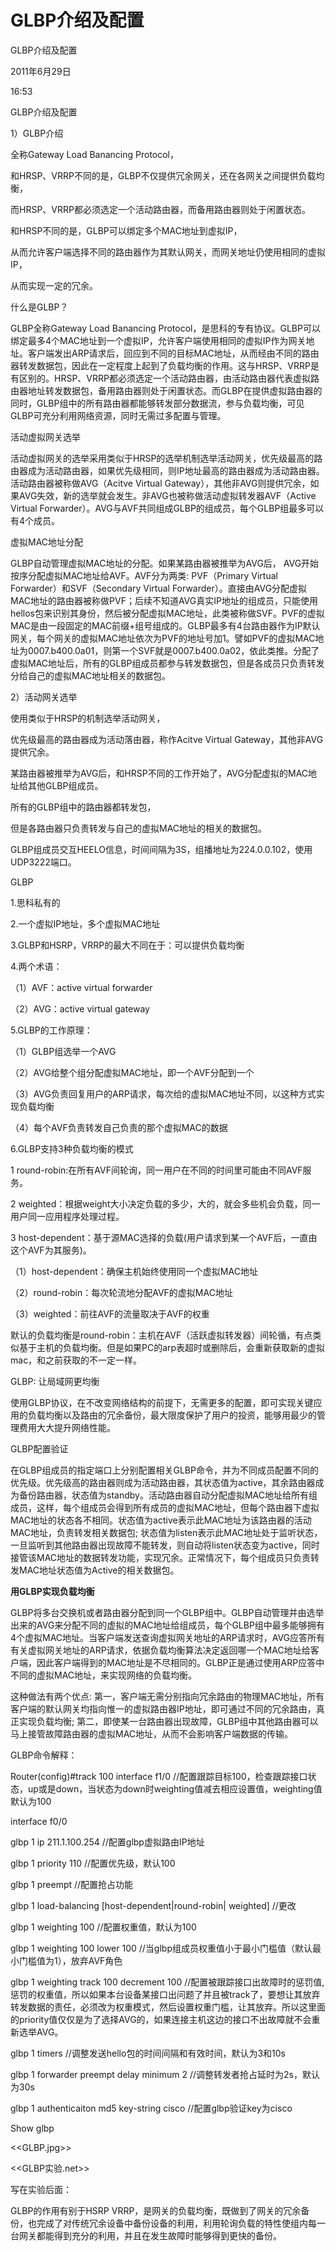 # GLBP介绍及配置

GLBP介绍及配置

2011年6月29日

16:53

GLBP介绍及配置

1）GLBP介绍

全称Gateway Load Banancing Protocol，

和HRSP、VRRP不同的是，GLBP不仅提供冗余网关，还在各网关之间提供负载均衡，

而HRSP、VRRP都必须选定一个活动路由器，而备用路由器则处于闲置状态。

和HRSP不同的是，GLBP可以绑定多个MAC地址到虚拟IP，

从而允许客户端选择不同的路由器作为其默认网关，而网关地址仍使用相同的虚拟IP，

从而实现一定的冗余。

什么是GLBP？

GLBP全称Gateway Load Banancing Protocol，是思科的专有协议。GLBP可以绑定最多4个MAC地址到一个虚拟IP，允许客户端使用相同的虚拟IP作为网关地址。客户端发出ARP请求后，回应到不同的目标MAC地址，从而经由不同的路由器转发数据包，因此在一定程度上起到了负载均衡的作用。这与HRSP、VRRP是有区别的。HRSP、VRRP都必须选定一个活动路由器，由活动路由器代表虚拟路由器地址转发数据包，备用路由器则处于闲置状态。而GLBP在提供虚拟路由器的同时，GLBP组中的所有路由器都能够转发部分数据流，参与负载均衡，可见GLBP可充分利用网络资源，同时无需过多配置与管理。

活动虚拟网关选举

活动虚拟网关的选举采用类似于HRSP的选举机制选举活动网关，优先级最高的路由器成为活动路由器，如果优先级相同，则IP地址最高的路由器成为活动路由器。活动路由器被称做AVG（Acitve Virtual Gateway），其他非AVG则提供冗余，如果AVG失效，新的选举就会发生。非AVG也被称做活动虚拟转发器AVF（Active Virtual Forwarder）。AVG与AVF共同组成GLBP的组成员，每个GLBP组最多可以有4个成员。

虚拟MAC地址分配

GLBP自动管理虚拟MAC地址的分配。如果某路由器被推举为AVG后， AVG开始按序分配虚拟MAC地址给AVF。AVF分为两类: PVF（Primary Virtual Forwarder）和SVF（Secondary Virtual Forwarder）。直接由AVG分配虚拟MAC地址的路由器被称做PVF；后续不知道AVG真实IP地址的组成员，只能使用hellos包来识别其身份，然后被分配虚拟MAC地址，此类被称做SVF。PVF的虚拟MAC是由一段固定的MAC前缀+组号组成的。GLBP最多有4台路由器作为IP默认网关，每个网关的虚拟MAC地址依次为PVF的地址号加1。譬如PVF的虚拟MAC地址为0007.b400.0a01，则第一个SVF就是0007.b400.0a02，依此类推。分配了虚拟MAC地址后，所有的GLBP组成员都参与转发数据包，但是各成员只负责转发分给自己的虚拟MAC地址相关的数据包。

2）活动网关选举

使用类似于HRSP的机制选举活动网关，

优先级最高的路由器成为活动落由器，称作Acitve Virtual Gateway，其他非AVG提供冗余。

某路由器被推举为AVG后，和HRSP不同的工作开始了，AVG分配虚拟的MAC地址给其他GLBP组成员。

所有的GLBP组中的路由器都转发包，

但是各路由器只负责转发与自己的虚拟MAC地址的相关的数据包。

GLBP组成员交互HEELO信息，时间间隔为3S，组播地址为224.0.0.102，使用UDP3222端口。

GLBP

1.思科私有的

2.一个虚拟IP地址，多个虚拟MAC地址

3.GLBP和HSRP，VRRP的最大不同在于：可以提供负载均衡

4.两个术语：

（1）AVF：active virtual forwarder

（2）AVG：active virtual gateway

5.GLBP的工作原理：

（1）GLBP组选举一个AVG

（2）AVG给整个组分配虚拟MAC地址，即一个AVF分配到一个

（3）AVG负责回复用户的ARP请求，每次给的虚拟MAC地址不同，以这种方式实现负载均衡

（4）每个AVF负责转发自己负责的那个虚拟MAC的数据

6.GLBP支持3种负载均衡的模式

1 round-robin:在所有AVF间轮询，同一用户在不同的时间里可能由不同AVF服务。

2 weighted：根据weight大小决定负载的多少，大的，就会多些机会负载，同一用户同一应用程序处理过程。

3 host-dependent：基于源MAC选择的负载(用户请求到某一个AVF后，一直由这个AVF为其服务)。

（1）host-dependent：确保主机始终使用同一个虚拟MAC地址

（2）round-robin：每次轮流地分配AVF的虚拟MAC地址

（3）weighted：前往AVF的流量取决于AVF的权重

默认的负载均衡是round-robin：主机在AVF（活跃虚拟转发器）间轮循，有点类似基于主机的负载均衡。但是如果PC的arp表超时或删除后，会重新获取新的虚拟mac，和之前获取的不一定一样。

GLBP: 让局域网更均衡

使用GLBP协议，在不改变网络结构的前提下，无需更多的配置，即可实现关键应用的负载均衡以及路由的冗余备份，最大限度保护了用户的投资，能够用最少的管理费用大大提升网络性能。

GLBP配置验证

在GLBP组成员的指定端口上分别配置相关GLBP命令，并为不同成员配置不同的优先级。优先级高的路由器则成为活动路由器，其状态值为active，其余路由器成为备份路由器，状态值为standby。活动路由器自动分配虚拟MAC地址给所有组成员，这样，每个组成员会得到所有成员的虚拟MAC地址，但每个路由器下虚拟MAC地址的状态各不相同。状态值为active表示此MAC地址为该路由器的活动MAC地址，负责转发相关数据包; 状态值为listen表示此MAC地址处于监听状态，一旦监听到其他路由器出现故障不能转发，则自动将listen状态变为active，同时接管该MAC地址的数据转发功能，实现冗余。正常情况下，每个组成员只负责转发MAC地址状态值为Active的相关数据包。

**用GLBP实现负载均衡**

GLBP将多台交换机或者路由器分配到同一个GLBP组中。GLBP自动管理并由选举出来的AVG来分配不同的虚拟的MAC地址给组成员，每个GLBP组中最多能够拥有4个虚拟MAC地址。当客户端发送查询虚拟网关地址的ARP请求时，AVG应答所有有关虚拟网关地址的ARP请求，依据负载均衡算法决定返回哪一个MAC地址给客户端，因此客户端得到的MAC地址是不尽相同的。GLBP正是通过使用ARP应答中不同的虚拟MAC地址，来实现网络的负载均衡。

这种做法有两个优点: 第一，客户端无需分别指向冗余路由的物理MAC地址，所有客户端的默认网关均指向惟一的虚拟路由器IP地址，即可通过不同的冗余路由，真正实现负载均衡; 第二，即使某一台路由器出现故障，GLBP组中其他路由器可以马上接管故障路由器的虚拟MAC地址，从而不会影响客户端数据的传输。

GLBP命令解释：

Router(config)#track 100 interface f1/0 //配置跟踪目标100，检查跟踪接口状态，up或是down，当状态为down时weighting值减去相应设置值，weighting值默认为100

interface f0/0

glbp 1 ip 211.1.100.254 //配置glbp虚拟路由IP地址

glbp 1 priority 110 //配置优先级，默认100

glbp 1 preempt //配置抢占功能

glbp 1 load-balancing [host-dependent|round-robin| weighted] //更改

glbp 1 weighting 100 //配置权重值，默认为100

glbp 1 weighting 100 lower 100 //当glbp组成员权重值小于最小门槛值（默认最小门槛值为1），放弃AVF角色

glbp 1 weighting track 100 decrement 100 //配置被跟踪接口出故障时的惩罚值,惩罚的权重值，所以如果本台设备某接口出问题了并且被track了，要想让其放弃转发数据的责任，必须改为权重模式，然后设置权重门槛，让其放弃。所以这里面的priority值仅仅是为了选择AVG的，如果连接主机这边的接口不出故障就不会重新选举AVG。

glbp 1 timers //调整发送hello包的时间间隔和有效时间，默认为3和10s

glbp 1 forwarder preempt delay minimum 2 //调整转发者抢占延时为2s，默认为30s

glbp 1 authenticaiton md5 key-string cisco //配置glbp验证key为cisco

Show glbp

<<GLBP.jpg>>

<<GLBP实验.net>>

写在实验后面：

GLBP的作用有别于HSRP VRRP，是网关的负载均衡，既做到了网关的冗余备份，也完成了对传统冗余设备中备份设备的利用，利用轮询负载的特性使组内每一台网关都能得到充分的利用，并且在发生故障时能够得到更快的备份。